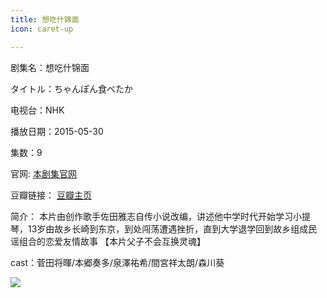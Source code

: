 ```yaml
---
title: 想吃什锦面
icon: caret-up

---
```


剧集名：想吃什锦面

タイトル：ちゃんぽん食べたか

电视台：NHK

播放日期：2015-05-30

集数：9

官网: [本剧集官网](https://www2.nhk.or.jp/archives/movies/?id=D0009050291_00000)

豆瓣链接： [豆瓣主页](https://movie.douban.com/subject/26351400/)

简介： 本片由创作歌手佐田雅志自传小说改编，讲述他中学时代开始学习小提琴，13岁由故乡长崎到东京，到处闯荡遭遇挫折，直到大学退学回到故乡组成民谣组合的恋爱友情故事 【本片父子不会互换灵魂】 ​​​

cast：菅田将暉/本郷奏多/泉澤祐希/間宮祥太朗/森川葵

![](https://listpic.tsgsanjiao.com/2015/2015xczjm.jpg)